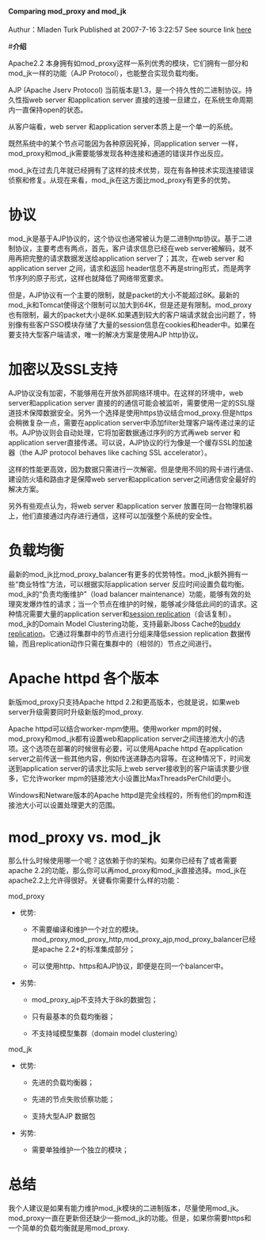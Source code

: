 <!---
markmeta_author: wongoo
markmeta_date: 2012-04-30 05:39:02+00:00
excerpt: apache模块mod_proxy和mod_jk优劣势比较
slug: mod_proxy-and-cmod_jk
markmeta_title: mod_proxy和mod_jk比较
wordpress_id: 258
markmeta_categories: Knowledge
markmeta_tags: AJP,apache,balance,mod_jk,mod_proxy
-->

#### Comparing mod_proxy and mod_jk


Authur：Mladen Turk
Published at 2007-7-16 3:22:57
See source link [here](https://community.jboss.org/people/mladen.turk/blog/2007/07/16/comparing-modproxy-and-modjk)


#**介绍**


Apache2.2 本身拥有如mod_proxy这样一系列优秀的模块，它们拥有一部分和mod_jk一样的功能（AJP Protocol），也能整合实现负载均衡。

AJP (Apache Jserv Protocol) 当前版本是1.3，是一个持久性的二进制协议。持久性指web server 和application server 直接的连接一旦建立，在系统生命周期内一直保持open的状态。

从客户端看，web server 和application server本质上是一个单一的系统。

既然系统中的某个节点可能因为各种原因死掉，同application server 一样，mod_proxy和mod_jk需要能够发现各种连接和通道的错误并作出反应。

mod_jk在过去几年就已经拥有了这样的技术优势，现在有各种技术实现连接错误侦察和修复。从现在来看，mod_jk在这方面比mod_proxy有更多的优势。


# 协议


mod_jk是基于AJP协议的，这个协议也通常被认为是二进制http协议。基于二进制协议，主要考虑有两点，首先，客户请求信息已经在web server被解码，就不用再把完整的请求数据发送给application server了；其次，在web server 和 application server 之间，请求和返回 header信息不再是string形式，而是两字节序列的原子形式，这样也就降低了网络带宽要求。

但是，AJP协议有一个主要的限制，就是packet的大小不能超过8K。最新的mod_jk和Tomcat使得这个限制可以加大到64K，但是还是有限制。mod_proxy也有限制，最大的packet大小是8K.如果遇到较大的客户端请求就会出问题了，特别像有些客户SSO模块存储了大量的session信息在cookies和header中。如果在要支持大型客户端请求，唯一的解决方案是使用AJP http协议。


# 加密以及SSL支持


AJP协议没有加密，不能够用在开放外部网络环境中。在这样的环境中，web server和application server 直接的的通信可能会被监听，需要使用一定的SSL隧道技术保障数据安全。另外一个选择是使用https协议结合mod_proxy.但是https会稍微复杂一点，需要在application server中添加filter处理客户端传递过来的证书。AJP协议则会自动处理，它将加密数据通过序列的方式再web server 和application
server直接传递。可以说，AJP协议的行为像是一个缓存SSL的加速器（the AJP protocol behaves like caching SSL accelerator）。

这样的性能更高效，因为数据只需进行一次解密。但是使用不同的网卡进行通信、建设防火墙和路由才是保障web server和application server之间通信安全最好的解决方案。

另外有些观点认为，将web server 和application server 放置在同一台物理机器上，他们直接通过内存进行通信，这样可以加强整个系统的安全性。


# 负载均衡


最新的mod_jk比mod_proxy_balancer有更多的优势特性。mod_jk额外拥有一些“商业特性”方法，可以根据实际application server 反应时间设置负载均衡。
mod_jk的“负责均衡维护”（load balancer maintenance）功能，能够有效的处理突发爆炸性的请求；当一个节点在维护的时候，能够减少降低此间的的请求。这种情况需要大量的application server和[session replication](http://tomcat.apache.org/tomcat-6.0-doc/cluster-howto.html)（会话复制）。
mod_jk的Domain Model Clustering功能，支持最新Jboss Cache的[buddy replication](https://community.jboss.org/wiki/JBossCacheBuddyReplicationDesign)。它通过将集群中的节点进行分组来降低session replication 数据传输，而且replication动作只需在集群中的（相邻的）节点之间进行。


# Apache httpd 各个版本


新版mod_proxy只支持Apache httpd 2.2和更高版本，也就是说，如果web server升级需要同时升级新版的mod_proxy.

Apache httpd可以结合worker-mpm使用。使用worker mpm的时候，mod_proxy和mod_jk都有设置web和application server之间连接池大小的选项。这个选项在部署的时候很有必要，可以使用Apache httpd 在application server之前传送一些其他内容，例如传送递静态内容等。在这种情况下，时间发送到application server的请求比实际上web server接收到的客户端请求要少很多，它允许worker mpm的链接池大小设置比MaxThreadsPerChild更小。

Windows和Netware版本的Apache httpd是完全线程的，所有他们的mpm和连接池大小可以设置处理更大的范围。


# mod_proxy vs. mod_jk


那么什么时候使用哪一个呢？这依赖于你的架构。如果你已经有了或者需要apache 2.2的功能，那么你可以再mod_proxy和mod_jk直接选择。mod_jk在apache2.2上允许得很好。关键看你需要什么样的功能：

mod_proxy



	
  * 优势:


	
    * 不需要编译和维护一个对立的模块。mod_proxy,mod_proxy_http,mod_proxy_ajp,mod_proxy_balancer已经是apache 2.2+的标准集成部分；

	
    * 可以使用http、https和AJP协议，即便是在同一个balancer中。


	
  * 劣势:


	
    * mod_proxy_ajp不支持大于8k的数据包；

	
    * 只有最基本的负载均衡器；

	
    * 不支持域模型集群（domain model clustering）



mod_jk

	
  * 优势:


	
    * 先进的负载均衡器；

	
    * 先进的节点失败侦察功能；

	
    * 支持大型AJP 数据包


	
  * 劣势:


	
    * 需要单独维护一个独立的模块；





# 总结


我个人建议是如果有能力维护mod_jk模块的二进制版本，尽量使用mod_jk。mod_proxy一直在更新但还缺少一些mod_jk的功能。但是，如果你需要https和一个简单的负载均衡就是用mod_proxy.
